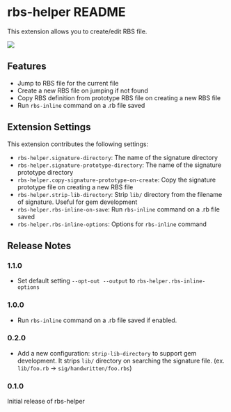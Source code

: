 # rbs-helper README

This extension allows you to create/edit RBS file.

![](preview.gif)

## Features

* Jump to RBS file for the current file
* Create a new RBS file on jumping if not found
* Copy RBS definition from prototype RBS file on creating a new RBS file
* Run `rbs-inline` command on a .rb file saved

## Extension Settings

This extension contributes the following settings:

* `rbs-helper.signature-directory`: The name of the signature directory
* `rbs-helper.signature-prototype-directory`: The name of the signature prototype directory
* `rbs-helper.copy-signature-prototype-on-create`: Copy the signature prototype file on creating a new RBS file
* `rbs-helper.strip-lib-directory`: Strip `lib/` directory from the filename of signature. Useful for gem development
* `rbs-helper.rbs-inline-on-save`: Run `rbs-inline` command on a .rb file saved
* `rbs-helper.rbs-inline-options`: Options for `rbs-inline` command

## Release Notes

### 1.1.0

* Set default setting `--opt-out --output`  to `rbs-helper.rbs-inline-options`

### 1.0.0

* Run `rbs-inline` command on a .rb file saved if enabled.

### 0.2.0

* Add a new configuration: `strip-lib-directory` to support gem development.
  It strips `lib/` directory on searching the signature file.
  (ex. `lib/foo.rb` -> `sig/handwritten/foo.rbs`)

### 0.1.0

Initial release of rbs-helper
